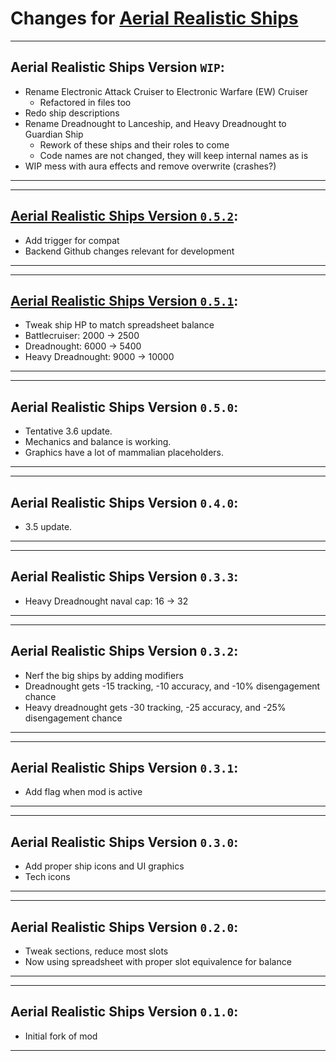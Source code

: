 # Changes for [Aerial Realistic Ships](https://steamcommunity.com/sharedfiles/filedetails/?id=2815979895)

---
## Aerial Realistic Ships Version `WIP`:
- Rename Electronic Attack Cruiser to Electronic Warfare (EW) Cruiser
  - Refactored in files too
- Redo ship descriptions
- Rename Dreadnought to Lanceship, and Heavy Dreadnought to Guardian Ship
  - Rework of these ships and their roles to come
  - Code names are not changed, they will keep internal names as is
- WIP mess with aura effects and remove overwrite (crashes?)
---

---
## [Aerial Realistic Ships Version `0.5.2`](https://github.com/Aerolfos/aerial_realistic_ships/releases/tag/v0.5.2):
- Add trigger for compat
- Backend Github changes relevant for development
---

---
## [Aerial Realistic Ships Version `0.5.1`](https://github.com/Aerolfos/aerial_realistic_ships/releases/tag/v0.5.1):
- Tweak ship HP to match spreadsheet balance
- Battlecruiser: 2000 -> 2500
- Dreadnought: 6000 -> 5400
- Heavy Dreadnought: 9000 -> 10000
---

---
## Aerial Realistic Ships Version `0.5.0`:
- Tentative 3.6 update.
- Mechanics and balance is working.
- Graphics have a lot of mammalian placeholders.
---

---
## Aerial Realistic Ships Version `0.4.0`:
- 3.5 update.
---

---
## Aerial Realistic Ships Version `0.3.3`:
- Heavy Dreadnought naval cap: 16 -> 32
---

---
## Aerial Realistic Ships Version `0.3.2`:
- Nerf the big ships by adding modifiers
- Dreadnought gets -15 tracking, -10 accuracy, and -10% disengagement chance
- Heavy dreadnought gets -30 tracking, -25 accuracy, and -25% disengagement chance
---

---
## Aerial Realistic Ships Version `0.3.1`:
- Add flag when mod is active
---

---
## Aerial Realistic Ships Version `0.3.0`:
- Add proper ship icons and UI graphics
- Tech icons
---

---
## Aerial Realistic Ships Version `0.2.0`:
- Tweak sections, reduce most slots
- Now using spreadsheet with proper slot equivalence for balance
---

---
## Aerial Realistic Ships Version `0.1.0`:
- Initial fork of mod
---
